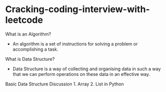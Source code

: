 # Cracking-coding-interview-with-leetcode
What is an Algorithm?
- An algorithm is a set of instructions for solving a problem or accomplishing a task.

What is Data Structure?
- Data Structure is a way of collecting and organising data in such a way that we can perform operations on these data in an effective way.

Basic Data Structure Discussion 1. Array 2. List in Python
